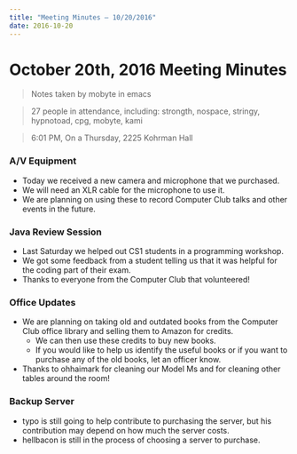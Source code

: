 ```yaml
---
title: "Meeting Minutes – 10/20/2016"
date: 2016-10-20
---
```

# October 20th, 2016 Meeting Minutes
> Notes taken by mobyte in emacs

> 27 people in attendance, including: strongth, nospace, stringy, hypnotoad, cpg, mobyte, kami

> 6:01 PM, On a Thursday, 2225 Kohrman Hall

### A/V Equipment
- Today we received a new camera and microphone that we purchased.
- We will need an XLR cable for the microphone to use it.
- We are planning on using these to record Computer Club talks and other events in the future.

### Java Review Session
- Last Saturday we helped out CS1 students in a programming workshop.
- We got some feedback from a student telling us that it was helpful for the coding part of their exam.
- Thanks to everyone from the Computer Club that volunteered!

### Office Updates
- We are planning on taking old and outdated books from the Computer Club office library and selling them to Amazon for credits.
  - We can then use these credits to buy new books.
  - If you would like to help us identify the useful books or if you want to purchase any of the old books, let an officer know.
- Thanks to ohhaimark for cleaning our Model Ms and for cleaning other tables around the room!

### Backup Server
- typo is still going to help contribute to purchasing the server, but his contribution may depend on how much the server costs.
- hellbacon is still in the process of choosing a server to purchase.
